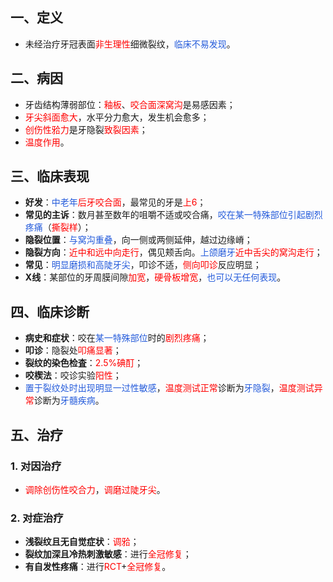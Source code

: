 ## 一、定义
* 未经治疗牙冠表面<font color="#ff0000">非生理性</font>细微裂纹，<font color="#245bdb">临床不易发现</font>。

## 二、病因
* 牙齿结构薄弱部位：<font color="#ff0000">釉板</font>、<font color="#ff0000">咬合面深窝沟</font>是易感因素；
* <font color="#ff0000">牙尖斜面愈大</font>，水平分力愈大，发生机会愈多；
* <font color="#ff0000">创伤性𬌗力</font>是牙隐裂<font color="#ff0000">致裂因素</font>；
* <font color="#ff0000">温度作用</font>。

## 三、临床表现
* **好发**：<font color="#245bdb">中老年</font><font color="#ff0000">后牙咬合面</font>，最常见的牙是<font color="#ff0000">上6</font>；
* **常见的主诉**：数月甚至数年的咀嚼不适或咬合痛，<font color="#245bdb">咬在某一特殊部位引起剧烈疼痛</font>（<font color="#ff0000">撕裂样</font>）；
* **隐裂位置**：<font color="#245bdb">与窝沟重叠</font>，向一侧或两侧延伸，越过边缘嵴；
* **隐裂方向**：<font color="#ff0000">近中和远中向走行</font>，偶见颊舌向。<font color="#245bdb">上颌磨牙</font><font color="#ff0000">近中舌尖的窝沟走行</font>；
* **常见**：<font color="#245bdb">明显磨损和高陡牙尖</font>，叩诊不适，<font color="#ff0000">侧向叩诊</font>反应明显；
* **X线**：某部位的牙周膜间隙<font color="#ff0000">加宽</font>，<font color="#ff0000">硬骨板增宽</font>，<font color="#245bdb">也可以无任何表现</font>。

## 四、临床诊断
* **病史和症状**：咬在<font color="#245bdb">某一特殊部位</font>时的<font color="#ff0000">剧烈疼痛</font>；
* **叩诊**：隐裂处<font color="#ff0000">叩痛显著</font>；
* **裂纹的染色检査**：<font color="#ff0000">2.5%碘酊</font>；
* **咬楔法**：咬诊实验<font color="#ff0000">阳性</font>；
* <font color="#245bdb">置于裂纹处时出现明显一过性敏感</font>，<font color="#ff0000">温度测试正常</font>诊断为<font color="#245bdb">牙隐裂</font>，<font color="#ff0000">温度测试异常</font>诊断为<font color="#245bdb">牙髓疾病</font>。

## 五、治疗
### 1. 对因治疗
* <font color="#ff0000">调除创伤性咬合力</font>，<font color="#ff0000">调磨过陡牙尖</font>。
### 2. 对症治疗
* **浅裂纹且无自觉症状**：<font color="#ff0000">调𬌗</font>；
* **裂纹加深且冷热刺激敏感**：进行<font color="#ff0000">全冠修复</font>；
* **有自发性疼痛**：进行<font color="#ff0000">RCT</font>+<font color="#ff0000">全冠修复</font>。



